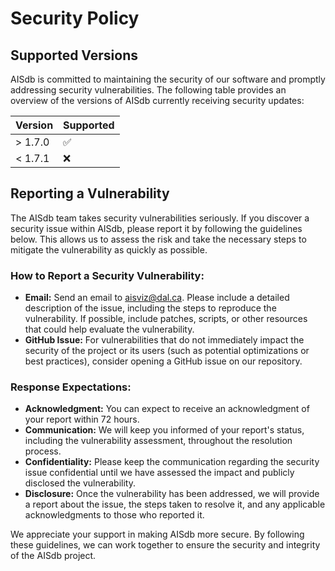 # Security Policy

## Supported Versions

AISdb is committed to maintaining the security of our software and promptly addressing security vulnerabilities. The following table provides an overview of the versions of AISdb currently receiving security updates:

| Version | Supported          |
| ------- | ------------------ |
| > 1.7.0 | :white_check_mark: |
| < 1.7.1 | :x:                |

## Reporting a Vulnerability

The AISdb team takes security vulnerabilities seriously. If you discover a security issue within AISdb, please report it by following the guidelines below. This allows us to assess the risk and take the necessary steps to mitigate the vulnerability as quickly as possible.

### How to Report a Security Vulnerability:

- **Email:** Send an email to aisviz@dal.ca. Please include a detailed description of the issue, including the steps to reproduce the vulnerability. If possible, include patches, scripts, or other resources that could help evaluate the vulnerability.
- **GitHub Issue:** For vulnerabilities that do not immediately impact the security of the project or its users (such as potential optimizations or best practices), consider opening a GitHub issue on our repository.

### Response Expectations:

- **Acknowledgment:** You can expect to receive an acknowledgment of your report within 72 hours.
- **Communication:** We will keep you informed of your report's status, including the vulnerability assessment, throughout the resolution process.
- **Confidentiality:** Please keep the communication regarding the security issue confidential until we have assessed the impact and publicly disclosed the vulnerability.
- **Disclosure:** Once the vulnerability has been addressed, we will provide a report about the issue, the steps taken to resolve it, and any applicable acknowledgments to those who reported it.

We appreciate your support in making AISdb more secure. By following these guidelines, we can work together to ensure the security and integrity of the AISdb project.
